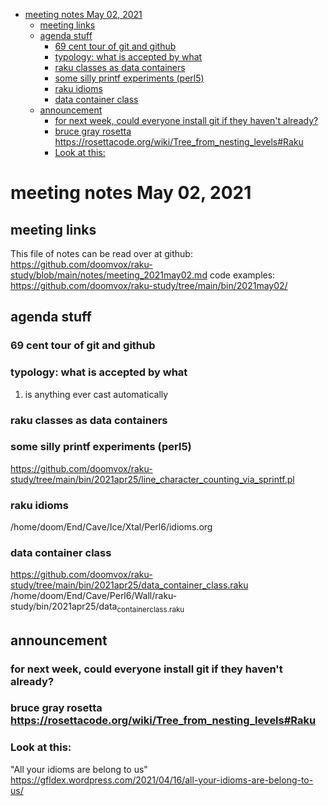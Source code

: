 - [meeting notes May 02, 2021](#orgde96319)
  - [meeting links](#org9eadb69)
  - [agenda stuff](#orge48e481)
    - [69 cent tour of git and github](#org4f29c30)
    - [typology: what is accepted by what](#org439abc4)
    - [raku classes as data containers](#org6452264)
    - [some silly printf experiments (perl5)](#orga88147b)
    - [raku idioms](#orgcf49308)
    - [data container class](#orgdd80def)
  - [announcement](#org6d8778d)
    - [for next week, could everyone install git if they haven't already?](#orga6a36a1)
    - [bruce gray rosetta  <https://rosettacode.org/wiki/Tree_from_nesting_levels#Raku>](#org8e158b4)
    - [Look at this:](#org4681f1b)


<a id="orgde96319"></a>

# meeting notes May 02, 2021


<a id="org9eadb69"></a>

## meeting links

This file of notes can be read over at github: <https://github.com/doomvox/raku-study/blob/main/notes/meeting_2021may02.md> code examples: <https://github.com/doomvox/raku-study/tree/main/bin/2021may02/>


<a id="orge48e481"></a>

## agenda stuff


<a id="org4f29c30"></a>

### 69 cent tour of git and github


<a id="org439abc4"></a>

### typology: what is accepted by what

1.  is anything ever cast automatically


<a id="org6452264"></a>

### raku classes as data containers


<a id="orga88147b"></a>

### some silly printf experiments (perl5)

<https://github.com/doomvox/raku-study/tree/main/bin/2021apr25/line_character_counting_via_sprintf.pl>


<a id="orgcf49308"></a>

### raku idioms

/home/doom/End/Cave/Ice/Xtal/Perl6/idioms.org


<a id="orgdd80def"></a>

### data container class

<https://github.com/doomvox/raku-study/tree/main/bin/2021apr25/data_container_class.raku> /home/doom/End/Cave/Perl6/Wall/raku-study/bin/2021apr25/data<sub>container</sub><sub>class.raku</sub>


<a id="org6d8778d"></a>

## announcement


<a id="orga6a36a1"></a>

### for next week, could everyone install git if they haven't already?


<a id="org8e158b4"></a>

### bruce gray rosetta  <https://rosettacode.org/wiki/Tree_from_nesting_levels#Raku>


<a id="org4681f1b"></a>

### Look at this:

"All your idioms are belong to us" <https://gfldex.wordpress.com/2021/04/16/all-your-idioms-are-belong-to-us/>
